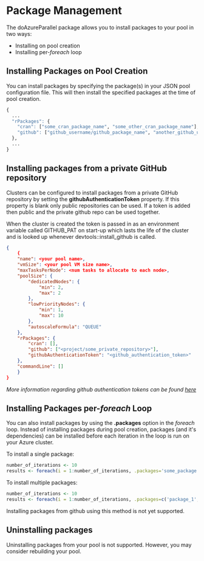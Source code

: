 # Package Management

The doAzureParallel package allows you to install packages to your pool in two ways:
- Installing on pool creation
- Installing per-*foreach* loop

## Installing Packages on Pool Creation
You can install packages by specifying the package(s) in your JSON pool configuration file. This will then install the specified packages at the time of pool creation.

```R
{
  ...
  "rPackages": {
    "cran": ["some_cran_package_name", "some_other_cran_package_name"],
    "github": ["github_username/github_package_name", "another_github_username/another_github_package_name"]
  },
  ...
}
```

## Installing packages from a private GitHub repository

Clusters can be configured to install packages from a private GitHub repository by setting the __githubAuthenticationToken__ property. If this property is blank only public repositories can be used. If a token is added then public and the private github repo can be used together.

When the cluster is created the token is passed in as an environment variable called GITHUB\_PAT on start-up which lasts the life of the cluster and is looked up whenever devtools::install_github is called.

```json
{
    {
    "name": <your pool name>,
    "vmSize": <your pool VM size name>,
    "maxTasksPerNode": <num tasks to allocate to each node>,
    "poolSize": {
        "dedicatedNodes": {
            "min": 2,
            "max": 2
        },
        "lowPriorityNodes": {
            "min": 1,
            "max": 10
        },
        "autoscaleFormula": "QUEUE"
    },
    "rPackages": {
        "cran": [],
        "github": ["<project/some_private_repository>"],
        "githubAuthenticationToken": "<github_authentication_token>"
    },
    "commandLine": []
    }
}
```

_More information regarding github authentication tokens can be found [here](https://help.github.com/articles/creating-a-personal-access-token-for-the-command-line/)_

## Installing Packages per-*foreach* Loop
You can also install packages by using the **.packages** option in the *foreach* loop. Instead of installing packages during pool creation, packages (and it's dependencies) can be installed before each iteration in the loop is run on your Azure cluster.

To install a single package:
```R
number_of_iterations <- 10
results <- foreach(i = 1:number_of_iterations, .packages='some_package') %dopar% { ... }
```

To install multiple packages:
```R
number_of_iterations <- 10
results <- foreach(i = 1:number_of_iterations, .packages=c('package_1', 'package_2')) %dopar% { ... }
```

Installing packages from github using this method is not yet supported.


## Uninstalling packages
Uninstalling packages from your pool is not supported. However, you may consider rebuilding your pool.
